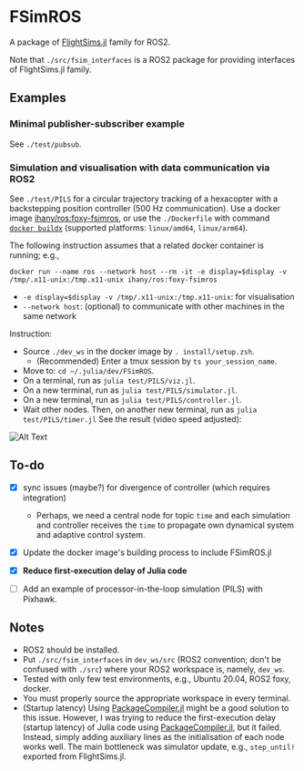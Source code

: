 # FSimROS
A package of [FlightSims.jl](https://github.com/JinraeKim/FlightSims.jl) family for ROS2.

Note that `./src/fsim_interfaces` is a ROS2 package for providing interfaces of FlightSims.jl family.

## Examples
### Minimal publisher-subscriber example
See `./test/pubsub`.

### Simulation and visualisation with data communication via ROS2
See `./test/PILS` for a circular trajectory tracking of a hexacopter with a
backstepping position controller (500 Hz communication).
Use a docker image [ihany/ros:foxy-fsimros](https://hub.docker.com/layers/ihany/ros/foxy-fsimros/images/sha256-ec32acd18c74ae521294a90aa7616a513494959f33c6c13ee180a25b3a3a55db?context=repo), or use the `./Dockerfile` with command [`docker buildx`](https://docs.docker.com/desktop/multi-arch/) (supported platforms: `linux/amd64`, `linux/arm64`).

The following instruction assumes that a related docker container is running; e.g.,

```
docker run --name ros --network host --rm -it -e display=$display -v /tmp/.x11-unix:/tmp.x11-unix ihany/ros:foxy-fsimros
```
- `-e display=$display -v /tmp/.x11-unix:/tmp.x11-unix`: for visualisation
- `--network host`: (optional) to communicate with other machines in the same network

Instruction:
- Source `./dev_ws` in the docker image by `. install/setup.zsh`.
    - (Recommended) Enter a tmux session by `ts your_session_name`.
- Move to: `cd ~/.julia/dev/FSimROS`.
- On a terminal, run as `julia test/PILS/viz.jl`.
- On a new terminal, run as `julia test/PILS/simulator.jl`.
- On a new terminal, run as `julia test/PILS/controller.jl`.
- Wait other nodes. Then, on another new terminal, run as `julia test/PILS/timer.jl`
See the result (video speed adjusted):

![Alt Text](./figures/sim_trajectory_tracking.gif)

## To-do
- [x] sync issues (maybe?) for divergence of controller (which requires integration)
    - Perhaps, we need a central node for topic `time` and each simulation and controller receives the `time` to propagate own dynamical system and adaptive control system.
- [x] Update the docker image's building process to include FSimROS.jl
- [x] **Reduce first-execution delay of Julia code**
- [ ] Add an example of processor-in-the-loop simulation (PILS) with Pixhawk.


## Notes
- ROS2 should be installed.
- Put `./src/fsim_interfaces` in `dev_ws/src` (ROS2 convention; don't be confused with `./src`) where your ROS2 workspace is, namely, `dev_ws`.
- Tested with only few test environments, e.g., Ubuntu 20.04, ROS2 foxy, docker.
- You must properly source the appropriate workspace in every terminal.
- (Startup latency)
Using [PackageCompiler.jl](https://github.com/JuliaLang/PackageCompiler.jl) might be a good solution to this issue.
However,
I was trying to reduce the first-execution delay (startup latency) of Julia code using [PackageCompiler.jl](https://github.com/JuliaLang/PackageCompiler.jl), but it failed.
Instead,
simply adding auxiliary lines as the initialisation of each node works well.
The main bottleneck was simulator update, e.g., `step_until!` exported from FlightSims.jl.
